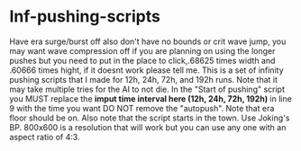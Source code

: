 # Inf-pushing-scripts
Have era surge/burst off also don't have no bounds or crit wave jump, you may want wave compression off if you are planning on using the longer pushes but you need to put in the place to click,.68625 times width and .60666 times hight, if it doesnt work please tell me.
This is a set of infinity pushing scripts that I made for 12h, 24h, 72h, and 192h runs.
Note that it may take multiple tries for the AI to not die.
In the "Start of pushing" script you MUST replace the ****imput time interval here (12h, 24h, 72h, 192h)**** in line 9 with the time you want DO NOT remove the "autopush".
Note that era floor should be on.
Also note that the script starts in the town.
Use Joking's BP.
800x600 is a resolution that will work but you can use any one with an aspect ratio of 4:3.

